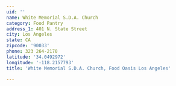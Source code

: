 ```yaml
---
uid: ''
name: White Memorial S.D.A. Church
category: Food Pantry
address_1: 401 N. State Street
city: Los Angeles
state: CA
zipcode: '90033'
phone: 323 264-2170
latitude: '34.0492972'
longitude: '-118.2157793'
title: 'White Memorial S.D.A. Church, Food Oasis Los Angeles'

---
```

